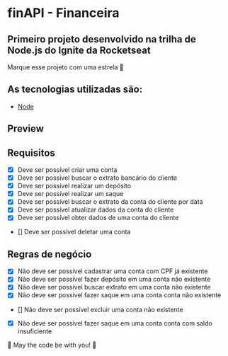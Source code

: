 # finAPI - Financeira

## Primeiro projeto desenvolvido na trilha de Node.js do Ignite da Rocketseat

Marque esse projeto com uma estrela 🌟

## As tecnologias utilizadas são:
* [Node](https://nodejs.org/en/)

## Preview

## Requisitos

- [X] Deve ser possível criar uma conta
- [X] Deve ser possível buscar o extrato bancário do cliente
- [X] Deve ser possível realizar um depósito
- [X] Deve ser possível realizar um saque
- [X] Deve ser possível buscar o extrato da conta do cliente por data
- [X] Deve ser possível atualizar dados da conta do cliente
- [X] Deve ser possível obter dados de uma conta do cliente
- [] Deve ser possível deletar uma conta

## Regras de negócio

- [X] Não deve ser possível cadastrar uma conta com CPF já existente
- [X] Não deve ser possível fazer depósito em uma conta não existente
- [X] Não deve ser possível buscar extrato em uma conta não existente
- [X] Não deve ser possível fazer saque em uma conta conta não existente
- [] Não deve ser possível excluir uma conta não existente
- [X] Não deve ser possível fazer saque em uma conta conta com saldo insuficiente



🚀 May the code be with you! 🚀